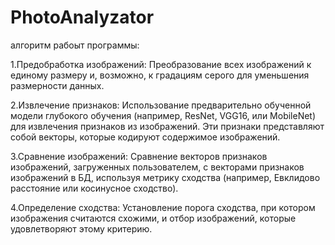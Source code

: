 # PhotoAnalyzator
алгоритм рабоыт программы:

1.Предобработка изображений: Преобразование всех изображений к единому размеру и, возможно, к градациям серого для уменьшения размерности данных.

2.Извлечение признаков: Использование предварительно обученной модели глубокого обучения (например, ResNet, VGG16, или MobileNet) для извлечения признаков из изображений. Эти признаки представляют собой векторы, которые кодируют содержимое изображений.

3.Сравнение изображений: Сравнение векторов признаков изображений, загруженных пользователем, с векторами признаков изображений в БД, используя метрику сходства (например, Евклидово расстояние или косинусное сходство).

4.Определение сходства: Установление порога сходства, при котором изображения считаются схожими, и отбор изображений, которые удовлетворяют этому критерию.

